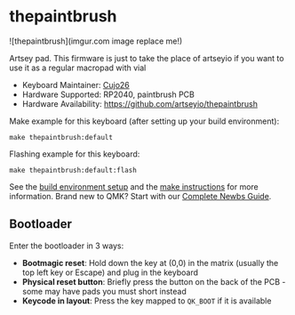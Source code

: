 # thepaintbrush

![thepaintbrush](imgur.com image replace me!)

Artsey pad. This firmware is just to take the place of artseyio if you want to use it as a regular macropad with vial

* Keyboard Maintainer: [Cujo26](https://github.com/Cujo26)
* Hardware Supported: RP2040, paintbrush PCB
* Hardware Availability: https://github.com/artseyio/thepaintbrush

Make example for this keyboard (after setting up your build environment):

    make thepaintbrush:default

Flashing example for this keyboard:

    make thepaintbrush:default:flash

See the [build environment setup](https://docs.qmk.fm/#/getting_started_build_tools) and the [make instructions](https://docs.qmk.fm/#/getting_started_make_guide) for more information. Brand new to QMK? Start with our [Complete Newbs Guide](https://docs.qmk.fm/#/newbs).

## Bootloader

Enter the bootloader in 3 ways:

* **Bootmagic reset**: Hold down the key at (0,0) in the matrix (usually the top left key or Escape) and plug in the keyboard
* **Physical reset button**: Briefly press the button on the back of the PCB - some may have pads you must short instead
* **Keycode in layout**: Press the key mapped to `QK_BOOT` if it is available
